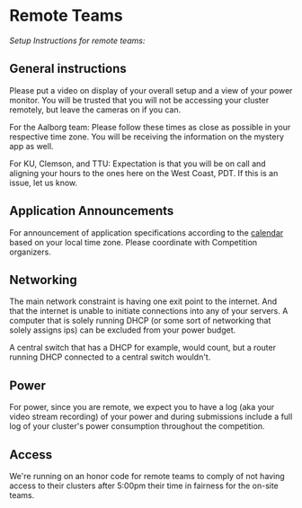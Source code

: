 
# Remote Teams
*Setup Instructions for remote teams:*

## General instructions 

Please put a video on display of your overall setup and a view of your power monitor. You will be trusted that you will not be accessing your cluster remotely, but leave the cameras on if you can.

For the Aalborg team: Please follow these times as close as possible in your respective time zone. You will be receiving the information on the mystery app as well.

For KU, Clemson, and TTU: Expectation is that you will be on call and aligning your hours to the ones here on the West Coast, PDT. If this is an issue, let us know.

## Application Announcements
For announcement of application specifications according to the [calendar](./sched.md) based on your local time zone. Please coordinate with Competition organizers.

## Networking
The main network constraint is having one exit point to the internet. And that the internet is unable to initiate connections into any of your servers. A computer that is solely running DHCP (or some sort of networking that solely assigns ips) can be excluded from your power budget. 

A central switch that has a DHCP for example, would count, but a router running DHCP connected to a central switch wouldn't.

## Power
For power, since you are remote, we expect you to have a log (aka your video stream recording) of your power and during submissions include a full log of your cluster's power consumption throughout the competition.

## Access
We're running on an honor code for remote teams to comply of not having access to their clusters after 5:00pm their time in fairness for the on-site teams.
